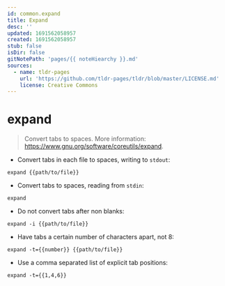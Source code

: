 ```yaml
---
id: common.expand
title: Expand
desc: ''
updated: 1691562058957
created: 1691562058957
stub: false
isDir: false
gitNotePath: 'pages/{{ noteHiearchy }}.md'
sources:
  - name: tldr-pages
    url: 'https://github.com/tldr-pages/tldr/blob/master/LICENSE.md'
    license: Creative Commons
---
```

# expand

> Convert tabs to spaces.
> More information: <https://www.gnu.org/software/coreutils/expand>.

- Convert tabs in each file to spaces, writing to `stdout`:

`expand {{path/to/file}}`

- Convert tabs to spaces, reading from `stdin`:

`expand`

- Do not convert tabs after non blanks:

`expand -i {{path/to/file}}`

- Have tabs a certain number of characters apart, not 8:

`expand -t={{number}} {{path/to/file}}`

- Use a comma separated list of explicit tab positions:

`expand -t={{1,4,6}}`


